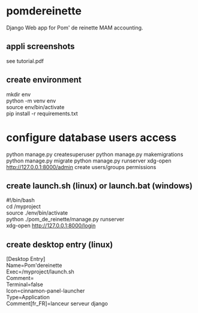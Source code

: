 # pomdereinette

Django Web app for Pom' de reinette MAM accounting.

## appli screenshots

see tutorial.pdf

## create environment
mkdir env<br>
python -m venv env<br>
source env/bin/activate<br>
pip install -r requirements.txt

# configure database users access
python manage.py createsuperuser
python manage.py makemigrations
python manage.py migrate
python manage.py runserver
xdg-open http://127.0.0.1:8000/admin
create users/groups permissions

## create launch.sh (linux) or launch.bat (windows)
#!/bin/bash<br>
cd /myproject<br>
source ./env/bin/activate<br>
python ./pom_de_reinette/manage.py runserver<br>
xdg-open http://127.0.0.1:8000/login

## create desktop entry (linux)
[Desktop Entry]<br>
Name=Pom'dereinette<br>
Exec=/myproject/launch.sh<br>
Comment=<br>
Terminal=false<br>
Icon=cinnamon-panel-launcher<br>
Type=Application<br>
Comment[fr_FR]=lanceur serveur django

